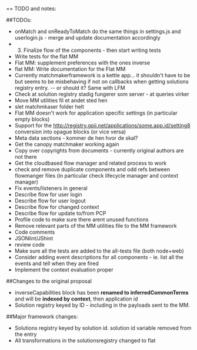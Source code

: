 == TODO and notes:





##TODOs:
* onMatch and onReadyToMatch do the same things in settings.js and userlogin.js - merge and update documentation accordingly
* 3) Finalize flow of the components - then start writing tests
* Write tests for the flat MM
* Flat MM: supplement preferences with the ones inverse
* flat MM: Write documentation for the Flat MM
* Currently matchmakerframework is a kettle app... it shouldn't have to be but seems to be misbehaving if not on callbacks when getting solutions  registry entry. -- or should it? Same with LFM
* Check at solution registry stadig fungerer som server - at queries virker
* Move MM utilities fil et andet sted hen
* slet matchmkaser folder helt
* Flat MM doesn't work for application specific settings (in particular empty blocks)
* Support for the http://registry.gpii.net/applications/some.app.id/setting8 conversion into opague blocks (or vice versa)
* Meta data sections - kommer de hen hvor de skal?
* Get the canopy matchmaker working again
* Copy over copyrights from documents - currently original authors are not there
* Get the cloudbased flow manager and related process to work
* check and remove duplicate components and odd refs between flowmanger files (in particular check lifecycle manager and context manager)
* Fix events/listeners in general
* Describe flow for user login
* Describe flow for user logout
* Describe flow for changed context
* Describe flow for update to/from PCP
* Profile code to make sure there arent unused functions
* Remove relevant parts of the MM utilities file to the MM framework
* Code comments
* JSONlint/JShint
* review code
* Make sure all the tests are added to the all-tests file (both node+web)
* Consider adding event descriptions for all components - ie. list all the events and tell when they are fired
* Implement the context evaluation proper

##Changes to the original proposal
* inverseCapabilities block has been **renamed to inferredCommonTerms** and will be **indexed by context**, then application id
* Solution registry keyed by ID - including in the payloads sent to the MM.

##Major framework changes:
* Solutions registry keyed by solution id. solution id variable removed from the entry
* All transformations in the solutionsregistry changed to flat





